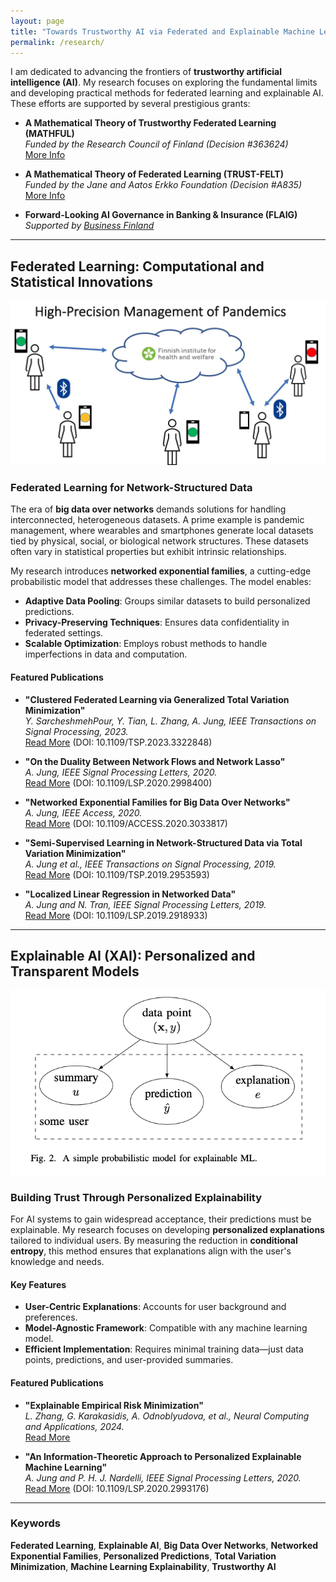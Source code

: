 ```yaml
---
layout: page
title: "Towards Trustworthy AI via Federated and Explainable Machine Learning"
permalink: /research/
---
```


I am dedicated to advancing the frontiers of **trustworthy artificial intelligence (AI)**. My research 
focuses on exploring the fundamental limits and developing practical methods for federated learning 
and explainable AI. These efforts are supported by several prestigious grants:

- **A Mathematical Theory of Trustworthy Federated Learning (MATHFUL)**  
  *Funded by the Research Council of Finland (Decision #363624)*  
  [More Info](https://research.fi/en/results/funding/81387)

- **A Mathematical Theory of Federated Learning (TRUST-FELT)**  
  *Funded by the Jane and Aatos Erkko Foundation (Decision #A835)*  
  [More Info](https://research.fi/en/results/funding/81021)

- **Forward-Looking AI Governance in Banking & Insurance (FLAIG)**  
  *Supported by [Business Finland](https://www.businessfinland.com/)*

---

## Federated Learning: Computational and Statistical Innovations

![Federated Learning in Pandemic Management](images/Pandemics.jpg)

### Federated Learning for Network-Structured Data

The era of **big data over networks** demands solutions for handling interconnected, 
heterogeneous datasets. A prime example is pandemic management, where wearables 
and smartphones generate local datasets tied by physical, social, or biological network 
structures. These datasets often vary in statistical properties but exhibit 
intrinsic relationships.

My research introduces **networked exponential families**, a cutting-edge probabilistic model that addresses these challenges. The model enables:

- **Adaptive Data Pooling**: Groups similar datasets to build personalized predictions.
- **Privacy-Preserving Techniques**: Ensures data confidentiality in federated settings.
- **Scalable Optimization**: Employs robust methods to handle imperfections in data and computation.

#### Featured Publications

- **"Clustered Federated Learning via Generalized Total Variation Minimization"**  
  *Y. SarcheshmehPour, Y. Tian, L. Zhang, A. Jung, IEEE Transactions on Signal Processing, 2023.*  
  [Read More](https://ieeexplore.ieee.org/document/10292435) (DOI: 10.1109/TSP.2023.3322848)

- **"On the Duality Between Network Flows and Network Lasso"**  
  *A. Jung, IEEE Signal Processing Letters, 2020.*  
  [Read More](https://ieeexplore.ieee.org/document/9103236) (DOI: 10.1109/LSP.2020.2998400)

- **"Networked Exponential Families for Big Data Over Networks"**  
  *A. Jung, IEEE Access, 2020.*  
  [Read More](https://ieeexplore.ieee.org/document/9239959) (DOI: 10.1109/ACCESS.2020.3033817)

- **"Semi-Supervised Learning in Network-Structured Data via Total Variation Minimization"**  
  *A. Jung et al., IEEE Transactions on Signal Processing, 2019.*  
  [Read More](https://ieeexplore.ieee.org/document/8902040) (DOI: 10.1109/TSP.2019.2953593)

- **"Localized Linear Regression in Networked Data"**  
  *A. Jung and N. Tran, IEEE Signal Processing Letters, 2019.*  
  [Read More](https://ieeexplore.ieee.org/document/8721536) (DOI: 10.1109/LSP.2019.2918933)

---

## Explainable AI (XAI): Personalized and Transparent Models

![Explainable Machine Learning](images/ProbModelXML.png)

### Building Trust Through Personalized Explainability

For AI systems to gain widespread acceptance, their predictions must be explainable. My research 
focuses on developing **personalized explanations** tailored to individual users. By measuring the 
reduction in **conditional entropy**, this method ensures that explanations align with the user's knowledge and needs.

#### Key Features

- **User-Centric Explanations**: Accounts for user background and preferences.
- **Model-Agnostic Framework**: Compatible with any machine learning model.
- **Efficient Implementation**: Requires minimal training data—just data points, predictions, and user-provided summaries.

#### Featured Publications

- **"Explainable Empirical Risk Minimization"**  
  *L. Zhang, G. Karakasidis, A. Odnoblyudova, et al., Neural Computing and Applications, 2024.*  
  [Read More](https://doi.org/10.1007/s00521-023-09269-3)

- **"An Information-Theoretic Approach to Personalized Explainable Machine Learning"**  
  *A. Jung and P. H. J. Nardelli, IEEE Signal Processing Letters, 2020.*  
  [Read More](https://ieeexplore.ieee.org/document/9089200) (DOI: 10.1109/LSP.2020.2993176)

---

### Keywords

**Federated Learning**, **Explainable AI**, **Big Data Over Networks**, **Networked Exponential Families**, **Personalized Predictions**, **Total Variation Minimization**, **Machine Learning Explainability**, **Trustworthy AI**
